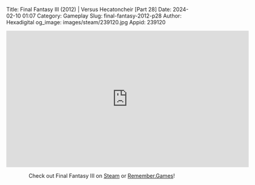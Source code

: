 Title: Final Fantasy III (2012) | Versus Hecatoncheir [Part 28]
Date: 2024-02-10 01:07
Category: Gameplay
Slug: final-fantasy-2012-p28
Author: Hexadigital
og_image: images/steam/239120.jpg
Appid: 239120

<center><iframe src="https://www.youtube.com/embed/9ujfctYuais?feature=oembed" allow="accelerometer; autoplay; encrypted-media; gyroscope; picture-in-picture" width="640" height="360" frameborder="0"></iframe>

Check out Final Fantasy III on [Steam](https://store.steampowered.com/app/239120/?curator_clanid=34633900) or [Remember.Games](https://remember.games/game/1072/final-fantasy-iii/)!</center>